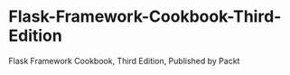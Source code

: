 # Flask-Framework-Cookbook-Third-Edition
Flask Framework Cookbook, Third Edition, Published by Packt
